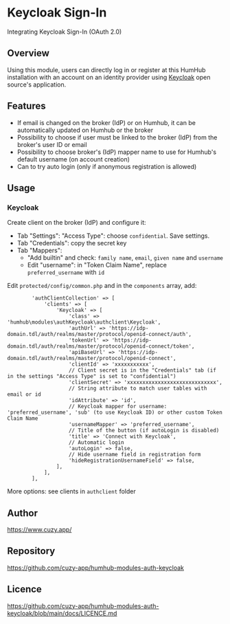 # Keycloak Sign-In

Integrating Keycloak Sign-In (OAuth 2.0)


## Overview

Using this module, users can directly log in or register at this HumHub installation with an account on an identity provider using [Keycloak](https://www.keycloak.org/) open source's application.


## Features

- If email is changed on the broker (IdP) or on Humhub, it can be automatically updated on Humhub or the broker
- Possibility to choose if user must be linked to the broker (IdP) from the broker's user ID or email
- Possibility to choose broker's (IdP) mapper name to use for Humhub's default username (on account creation)
- Can to try auto login (only if anonymous registration is allowed)


## Usage

### Keycloak

Create client on the broker (IdP) and configure it:
- Tab "Settings": "Access Type": choose `confidential`. Save settings.
- Tab "Credentials": copy the secret key
- Tab "Mappers":
    + "Add builtin" and check: `family name`, `email`, `given name` and `username`
    + Edit "username": in "Token Claim Name", replace `preferred_username` with `id`


Edit `protected/config/common.php` and in the `components` array, add:
```
        'authClientCollection' => [
            'clients' => [
                'Keycloak' => [
                    'class' => 'humhub\modules\authKeycloak\authclient\Keycloak',
                    'authUrl' => 'https://idp-domain.tdl/auth/realms/master/protocol/openid-connect/auth',
                    'tokenUrl' => 'https://idp-domain.tdl/auth/realms/master/protocol/openid-connect/token',
                    'apiBaseUrl' => 'https://idp-domain.tdl/auth/realms/master/protocol/openid-connect',
                    'clientId' => 'xxxxxxxxxxx',
                    // Client secret is in the "Credentials" tab (if in the settings "Access Type" is set to "confidential")
                    'clientSecret' => 'xxxxxxxxxxxxxxxxxxxxxxxxxxxxx',
                    // String attribute to match user tables with email or id
                    'idAttribute' => 'id',
                    // Keycloak mapper for username: 'preferred_username', 'sub' (to use Keycloak ID) or other custom Token Claim Name
                    'usernameMapper' => 'preferred_username',
                    // Title of the button (if autoLogin is disabled)
                    'title' => 'Connect with Keycloak',
                    // Automatic login
                    'autoLogin' => false,
                    // Hide username field in registration form
                    'hideRegistrationUsernameField' => false,
                ],
            ],
        ],
```

More options: see clients in `authclient` folder


## Author

https://www.cuzy.app/


## Repository

https://github.com/cuzy-app/humhub-modules-auth-keycloak


## Licence

https://github.com/cuzy-app/humhub-modules-auth-keycloak/blob/main/docs/LICENCE.md